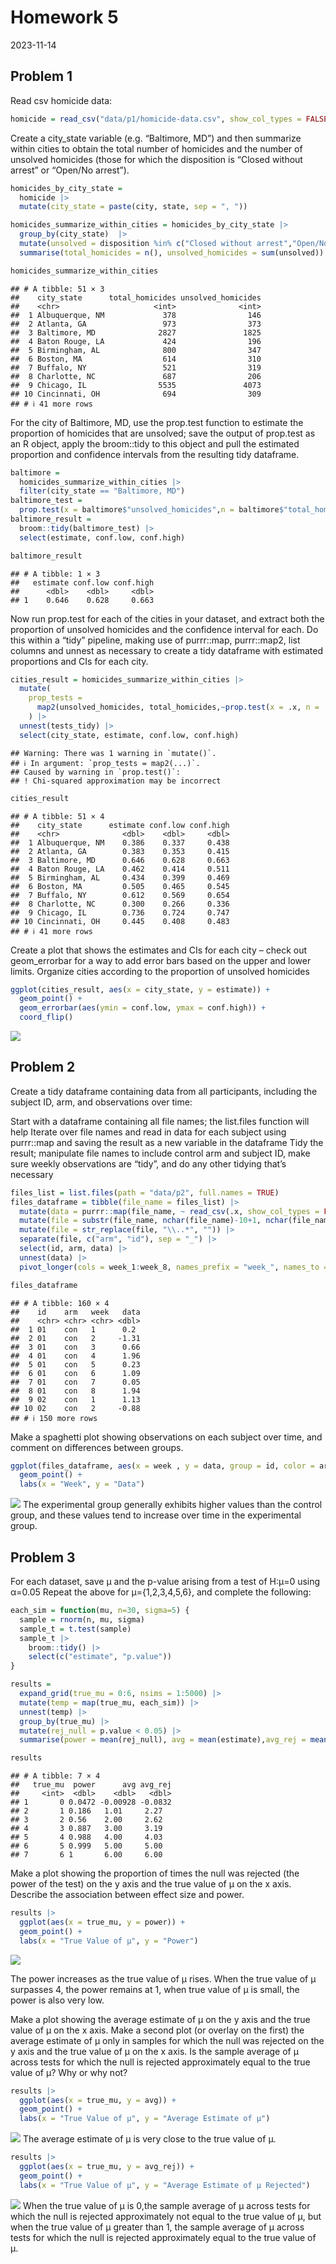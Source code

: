 Homework 5
================
2023-11-14

## Problem 1

Read csv homicide data:

``` r
homicide = read_csv("data/p1/homicide-data.csv", show_col_types = FALSE)
```

Create a city_state variable (e.g. “Baltimore, MD”) and then summarize
within cities to obtain the total number of homicides and the number of
unsolved homicides (those for which the disposition is “Closed without
arrest” or “Open/No arrest”).

``` r
homicides_by_city_state = 
  homicide |>
  mutate(city_state = paste(city, state, sep = ", ")) 
```

``` r
homicides_summarize_within_cities = homicides_by_city_state |>
  group_by(city_state)  |>
  mutate(unsolved = disposition %in% c("Closed without arrest","Open/No arrest")) |>
  summarise(total_homicides = n(), unsolved_homicides = sum(unsolved)) 
```

``` r
homicides_summarize_within_cities
```

    ## # A tibble: 51 × 3
    ##    city_state      total_homicides unsolved_homicides
    ##    <chr>                     <int>              <int>
    ##  1 Albuquerque, NM             378                146
    ##  2 Atlanta, GA                 973                373
    ##  3 Baltimore, MD              2827               1825
    ##  4 Baton Rouge, LA             424                196
    ##  5 Birmingham, AL              800                347
    ##  6 Boston, MA                  614                310
    ##  7 Buffalo, NY                 521                319
    ##  8 Charlotte, NC               687                206
    ##  9 Chicago, IL                5535               4073
    ## 10 Cincinnati, OH              694                309
    ## # ℹ 41 more rows

For the city of Baltimore, MD, use the prop.test function to estimate
the proportion of homicides that are unsolved; save the output of
prop.test as an R object, apply the broom::tidy to this object and pull
the estimated proportion and confidence intervals from the resulting
tidy dataframe.

``` r
baltimore = 
  homicides_summarize_within_cities |> 
  filter(city_state == "Baltimore, MD")
baltimore_test = 
  prop.test(x = baltimore$"unsolved_homicides",n = baltimore$"total_homicides")
baltimore_result = 
  broom::tidy(baltimore_test) |> 
  select(estimate, conf.low, conf.high)
```

``` r
baltimore_result
```

    ## # A tibble: 1 × 3
    ##   estimate conf.low conf.high
    ##      <dbl>    <dbl>     <dbl>
    ## 1    0.646    0.628     0.663

Now run prop.test for each of the cities in your dataset, and extract
both the proportion of unsolved homicides and the confidence interval
for each. Do this within a “tidy” pipeline, making use of purrr::map,
purrr::map2, list columns and unnest as necessary to create a tidy
dataframe with estimated proportions and CIs for each city.

``` r
cities_result = homicides_summarize_within_cities |>
  mutate(
    prop_tests = 
      map2(unsolved_homicides, total_homicides,~prop.test(x = .x, n = .y)), tests_tidy = map(prop_tests, broom::tidy)
    ) |>
  unnest(tests_tidy) |>
  select(city_state, estimate, conf.low, conf.high)
```

    ## Warning: There was 1 warning in `mutate()`.
    ## ℹ In argument: `prop_tests = map2(...)`.
    ## Caused by warning in `prop.test()`:
    ## ! Chi-squared approximation may be incorrect

``` r
cities_result
```

    ## # A tibble: 51 × 4
    ##    city_state      estimate conf.low conf.high
    ##    <chr>              <dbl>    <dbl>     <dbl>
    ##  1 Albuquerque, NM    0.386    0.337     0.438
    ##  2 Atlanta, GA        0.383    0.353     0.415
    ##  3 Baltimore, MD      0.646    0.628     0.663
    ##  4 Baton Rouge, LA    0.462    0.414     0.511
    ##  5 Birmingham, AL     0.434    0.399     0.469
    ##  6 Boston, MA         0.505    0.465     0.545
    ##  7 Buffalo, NY        0.612    0.569     0.654
    ##  8 Charlotte, NC      0.300    0.266     0.336
    ##  9 Chicago, IL        0.736    0.724     0.747
    ## 10 Cincinnati, OH     0.445    0.408     0.483
    ## # ℹ 41 more rows

Create a plot that shows the estimates and CIs for each city – check out
geom_errorbar for a way to add error bars based on the upper and lower
limits. Organize cities according to the proportion of unsolved
homicides

``` r
ggplot(cities_result, aes(x = city_state, y = estimate)) +
  geom_point() +
  geom_errorbar(aes(ymin = conf.low, ymax = conf.high)) +
  coord_flip() 
```

![](p8105_hw5_wt2369_files/figure-gfm/unnamed-chunk-8-1.png)<!-- -->

## Problem 2

Create a tidy dataframe containing data from all participants, including
the subject ID, arm, and observations over time:

Start with a dataframe containing all file names; the list.files
function will help Iterate over file names and read in data for each
subject using purrr::map and saving the result as a new variable in the
dataframe Tidy the result; manipulate file names to include control arm
and subject ID, make sure weekly observations are “tidy”, and do any
other tidying that’s necessary

``` r
files_list = list.files(path = "data/p2", full.names = TRUE)
files_dataframe = tibble(file_name = files_list) |>
  mutate(data = purrr::map(file_name, ~ read_csv(.x, show_col_types = FALSE))) |>    
  mutate(file = substr(file_name, nchar(file_name)-10+1, nchar(file_name))) |> 
  mutate(file = str_replace(file, "\\..*", "")) |>
  separate(file, c("arm", "id"), sep = "_") |>   
  select(id, arm, data) |> 
  unnest(data) |>               
  pivot_longer(cols = week_1:week_8, names_prefix = "week_", names_to = "week", values_to = "data")
```

``` r
files_dataframe
```

    ## # A tibble: 160 × 4
    ##    id    arm   week   data
    ##    <chr> <chr> <chr> <dbl>
    ##  1 01    con   1      0.2 
    ##  2 01    con   2     -1.31
    ##  3 01    con   3      0.66
    ##  4 01    con   4      1.96
    ##  5 01    con   5      0.23
    ##  6 01    con   6      1.09
    ##  7 01    con   7      0.05
    ##  8 01    con   8      1.94
    ##  9 02    con   1      1.13
    ## 10 02    con   2     -0.88
    ## # ℹ 150 more rows

Make a spaghetti plot showing observations on each subject over time,
and comment on differences between groups.

``` r
ggplot(files_dataframe, aes(x = week , y = data, group = id, color = arm)) + 
  geom_point() + 
  labs(x = "Week", y = "Data") 
```

![](p8105_hw5_wt2369_files/figure-gfm/unnamed-chunk-11-1.png)<!-- -->
The experimental group generally exhibits higher values than the control
group, and these values tend to increase over time in the experimental
group.

## Problem 3

For each dataset, save μ and the p-value arising from a test of H:μ=0
using α=0.05 Repeat the above for μ={1,2,3,4,5,6}, and complete the
following:

``` r
each_sim = function(mu, n=30, sigma=5) {
  sample = rnorm(n, mu, sigma) 
  sample_t = t.test(sample) 
  sample_t |> 
    broom::tidy() |> 
    select(c("estimate", "p.value"))
}

results =
  expand_grid(true_mu = 0:6, nsims = 1:5000) |>
  mutate(temp = map(true_mu, each_sim)) |>
  unnest(temp) |>
  group_by(true_mu) |>
  mutate(rej_null = p.value < 0.05) |>
  summarise(power = mean(rej_null), avg = mean(estimate),avg_rej = mean(estimate[rej_null])) 
```

``` r
results
```

    ## # A tibble: 7 × 4
    ##   true_mu  power      avg avg_rej
    ##     <int>  <dbl>    <dbl>   <dbl>
    ## 1       0 0.0472 -0.00928 -0.0832
    ## 2       1 0.186   1.01     2.27  
    ## 3       2 0.56    2.00     2.62  
    ## 4       3 0.887   3.00     3.19  
    ## 5       4 0.988   4.00     4.03  
    ## 6       5 0.999   5.00     5.00  
    ## 7       6 1       6.00     6.00

Make a plot showing the proportion of times the null was rejected (the
power of the test) on the y axis and the true value of μ on the x axis.
Describe the association between effect size and power.

``` r
results |>
  ggplot(aes(x = true_mu, y = power)) +
  geom_point() +
  labs(x = "True Value of µ", y = "Power")
```

![](p8105_hw5_wt2369_files/figure-gfm/unnamed-chunk-14-1.png)<!-- -->

The power increases as the true value of µ rises. When the true value of
µ surpasses 4, the power remains at 1, when true value of µ is small,
the power is also very low.

Make a plot showing the average estimate of μ on the y axis and the true
value of μ on the x axis. Make a second plot (or overlay on the first)
the average estimate of μ only in samples for which the null was
rejected on the y axis and the true value of μ on the x axis. Is the
sample average of μ across tests for which the null is rejected
approximately equal to the true value of μ? Why or why not?

``` r
results |>
  ggplot(aes(x = true_mu, y = avg)) +
  geom_point() +
  labs(x = "True Value of µ", y = "Average Estimate of µ")
```

![](p8105_hw5_wt2369_files/figure-gfm/unnamed-chunk-15-1.png)<!-- -->
The average estimate of µ is very close to the true value of µ.

``` r
results |>
  ggplot(aes(x = true_mu, y = avg_rej)) +
  geom_point() +
  labs(x = "True Value of µ", y = "Average Estimate of µ Rejected")
```

![](p8105_hw5_wt2369_files/figure-gfm/unnamed-chunk-16-1.png)<!-- -->
When the true value of µ is 0,the sample average of μ across tests for
which the null is rejected approximately not equal to the true value of
μ, but when the true value of µ greater than 1, the sample average of μ
across tests for which the null is rejected approximately equal to the
true value of μ.
